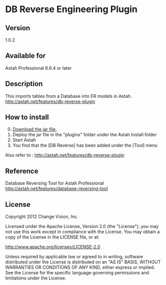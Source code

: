 DB Reverse Engineering Plugin
===============================

Version
----------------
1.0.2

Available for
----------------
Astah Professional 6.6.4 or later

Description
----------------
This imports tables from a Database into ER models in Astah.
http://astah.net/features/db-reverse-plugin

How to install
----------------
0. [Download the jar file.](http://astah.change-vision.com/plugins/dbreverse/1.0.2.html)
1. Deploy the jar file in the "plugins" folder under the Astah Install folder
2. Start Astah
3. You find that the [DB Reverse] has been added under the [Tool] menu

Also refer to : http://astah.net/features/db-reverse-plugin

Reference
----------------
Database Reversing Tool for Astah Professional
http://astah.net/features/database-reversing-tool

License
---------------
Copyright 2012 Change Vision, Inc.

Licensed under the Apache License, Version 2.0 (the "License");
you may not use this work except in compliance with the License.
You may obtain a copy of the License in the LICENSE file, or at:

   <http://www.apache.org/licenses/LICENSE-2.0>

Unless required by applicable law or agreed to in writing, software
distributed under the License is distributed on an "AS IS" BASIS,
WITHOUT WARRANTIES OR CONDITIONS OF ANY KIND, either express or implied.
See the License for the specific language governing permissions and
limitations under the License.
